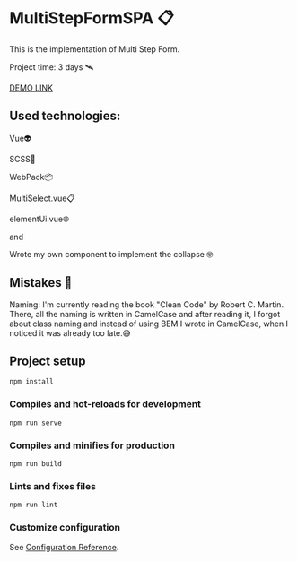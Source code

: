 # MultiStepFormSPA 📋

This is the implementation of Multi Step Form.

Project time: 3 days 🛰

[DEMO LINK](https://andrii-stiebalov.github.io/MultiStepFormSPA/)

## Used technologies:
 Vue👽
 
 SCSS👛
 
 WebPack📦
 
 MultiSelect.vue📋
 
 elementUi.vue🌐
 
 and 
 
 Wrote my own component to implement the collapse 🤓
 
 ## Mistakes 🐥
 Naming: I'm currently reading the book "Clean Code" by Robert C. Martin. There, all the naming is written in CamelCase and after reading it, I forgot about class naming and instead of using BEM I wrote in CamelCase, when I noticed it was already too late.😅

## Project setup

```
npm install
```

### Compiles and hot-reloads for development
```
npm run serve
```

### Compiles and minifies for production
```
npm run build
```

### Lints and fixes files
```
npm run lint
```

### Customize configuration
See [Configuration Reference](https://cli.vuejs.org/config/).
